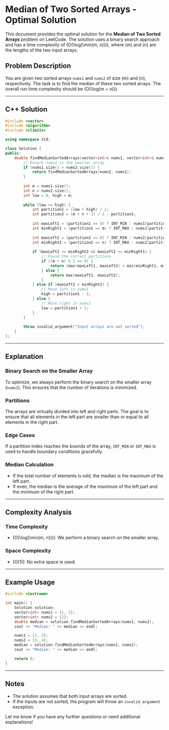 
# Median of Two Sorted Arrays - Optimal Solution

This document provides the optimal solution for the **Median of Two Sorted Arrays** problem on LeetCode. The solution uses a binary search approach and has a time complexity of \(O(\log(\min(m, n)))\), where \(m\) and \(n\) are the lengths of the two input arrays.

## Problem Description
You are given two sorted arrays `nums1` and `nums2` of size \(m\) and \(n\), respectively. The task is to find the median of these two sorted arrays. The overall run time complexity should be \(O(\log(m + n))\).

---

## C++ Solution

```cpp
#include <vector>
#include <algorithm>
#include <climits>

using namespace std;

class Solution {
public:
    double findMedianSortedArrays(vector<int>& nums1, vector<int>& nums2) {
        // Ensure nums1 is the smaller array
        if (nums1.size() > nums2.size()) {
            return findMedianSortedArrays(nums2, nums1);
        }
        
        int m = nums1.size();
        int n = nums2.size();
        int low = 0, high = m;
        
        while (low <= high) {
            int partition1 = (low + high) / 2;
            int partition2 = (m + n + 1) / 2 - partition1;
            
            int maxLeft1 = (partition1 == 0) ? INT_MIN : nums1[partition1 - 1];
            int minRight1 = (partition1 == m) ? INT_MAX : nums1[partition1];
            
            int maxLeft2 = (partition2 == 0) ? INT_MIN : nums2[partition2 - 1];
            int minRight2 = (partition2 == n) ? INT_MAX : nums2[partition2];
            
            if (maxLeft1 <= minRight2 && maxLeft2 <= minRight1) {
                // Found the correct partitions
                if ((m + n) % 2 == 0) {
                    return (max(maxLeft1, maxLeft2) + min(minRight1, minRight2)) / 2.0;
                } else {
                    return max(maxLeft1, maxLeft2);
                }
            } else if (maxLeft1 > minRight2) {
                // Move left in nums1
                high = partition1 - 1;
            } else {
                // Move right in nums1
                low = partition1 + 1;
            }
        }
        
        throw invalid_argument("Input arrays are not sorted");
    }
};
```

---

## Explanation

### Binary Search on the Smaller Array
To optimize, we always perform the binary search on the smaller array (`nums1`). This ensures that the number of iterations is minimized.

### Partitions
The arrays are virtually divided into left and right parts. The goal is to ensure that all elements in the left part are smaller than or equal to all elements in the right part.

### Edge Cases
If a partition index reaches the bounds of the array, `INT_MIN` or `INT_MAX` is used to handle boundary conditions gracefully.

### Median Calculation
- If the total number of elements is odd, the median is the maximum of the left part.
- If even, the median is the average of the maximum of the left part and the minimum of the right part.

---

## Complexity Analysis

### Time Complexity
- \(O(\log(\min(m, n)))\): We perform a binary search on the smaller array.

### Space Complexity
- \(O(1)\): No extra space is used.

---

## Example Usage
```cpp
#include <iostream>

int main() {
    Solution solution;
    vector<int> nums1 = {1, 3};
    vector<int> nums2 = {2};
    double median = solution.findMedianSortedArrays(nums1, nums2);
    cout << "Median: " << median << endl;

    nums1 = {1, 2};
    nums2 = {3, 4};
    median = solution.findMedianSortedArrays(nums1, nums2);
    cout << "Median: " << median << endl;

    return 0;
}
```

---

## Notes
- The solution assumes that both input arrays are sorted.
- If the inputs are not sorted, the program will throw an `invalid_argument` exception.

Let me know if you have any further questions or need additional explanations!
